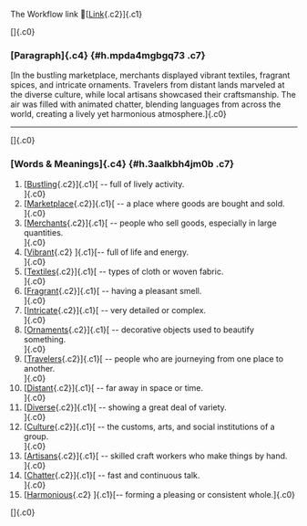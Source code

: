 The Workflow link
👏[[Link](https://www.google.com/url?q=http://www.google.com&sa=D&source=editors&ust=1759851899778460&usg=AOvVaw2yyZWVtOJhi1IYoDr_FVM1){.c2}]{.c1}

[]{.c0}

### [Paragraph]{.c4} {#h.mpda4mgbgq73 .c7}

[In the bustling marketplace, merchants displayed vibrant textiles,
fragrant spices, and intricate ornaments. Travelers from distant lands
marveled at the diverse culture, while local artisans showcased their
craftsmanship. The air was filled with animated chatter, blending
languages from across the world, creating a lively yet harmonious
atmosphere.]{.c0}

------------------------------------------------------------------------

[]{.c0}

### [Words & Meanings]{.c4} {#h.3aalkbh4jm0b .c7}

1.  [[Bustling](https://www.google.com/url?q=http://www.google.com&sa=D&source=editors&ust=1759851899780343&usg=AOvVaw3ceaLNdu4snFyCN9YB34HJ){.c2}]{.c1}[ --
    full of lively activity.\
    ]{.c0}
2.  [[Marketplace](https://www.google.com/url?q=http://www.google.com&sa=D&source=editors&ust=1759851899780711&usg=AOvVaw1WT9kNz0H6ZZdZY85hWlpT){.c2}]{.c1}[ --
    a place where goods are bought and sold.\
    ]{.c0}
3.  [[Merchants](https://www.google.com/url?q=http://www.google.com&sa=D&source=editors&ust=1759851899781108&usg=AOvVaw0Lv1F7_93cQhab1zeRwV1t){.c2}]{.c1}[ --
    people who sell goods, especially in large quantities.\
    ]{.c0}
4.  [[Vibrant](https://www.google.com/url?q=http://www.google.com&sa=D&source=editors&ust=1759851899781570&usg=AOvVaw0sBwr4r5Kv_PJfYma7qYU3){.c2}
    ]{.c1}[-- full of life and energy.\
    ]{.c0}
5.  [[Textiles](https://www.google.com/url?q=http://www.google.com&sa=D&source=editors&ust=1759851899781915&usg=AOvVaw03E6aVmDoA4WEqLMeuG7VE){.c2}]{.c1}[ --
    types of cloth or woven fabric.\
    ]{.c0}
6.  [[Fragrant](https://www.google.com/url?q=http://www.google.com&sa=D&source=editors&ust=1759851899782294&usg=AOvVaw3xYR6yd-juEfbii1M2xtP8){.c2}]{.c1}[ --
    having a pleasant smell.\
    ]{.c0}
7.  [[Intricate](https://www.google.com/url?q=http://www.google.com&sa=D&source=editors&ust=1759851899782640&usg=AOvVaw0SblesflHiEf1QVHnWMmk8){.c2}]{.c1}[ --
    very detailed or complex.\
    ]{.c0}
8.  [[Ornaments](https://www.google.com/url?q=http://www.google.com&sa=D&source=editors&ust=1759851899782978&usg=AOvVaw0obrLJoWT_aJu_MPaqkjgJ){.c2}]{.c1}[ --
    decorative objects used to beautify something.\
    ]{.c0}
9.  [[Travelers](https://www.google.com/url?q=http://www.google.com&sa=D&source=editors&ust=1759851899783394&usg=AOvVaw1Tkg_hxZ9Y3ABxO0lir-95){.c2}]{.c1}[ --
    people who are journeying from one place to another.\
    ]{.c0}
10. [[Distant](https://www.google.com/url?q=http://www.google.com&sa=D&source=editors&ust=1759851899783827&usg=AOvVaw3nxhNaFAiv3NpH1Cs-72PX){.c2}]{.c1}[ --
    far away in space or time.\
    ]{.c0}
11. [[Diverse](https://www.google.com/url?q=http://www.google.com&sa=D&source=editors&ust=1759851899784188&usg=AOvVaw3QMm4R64uscA35dA0N-0Kr){.c2}]{.c1}[ --
    showing a great deal of variety.\
    ]{.c0}
12. [[Culture](https://www.google.com/url?q=http://www.google.com&sa=D&source=editors&ust=1759851899784530&usg=AOvVaw0cXN6Hxp5DZaylDtkKjhlK){.c2}]{.c1}[ --
    the customs, arts, and social institutions of a group.\
    ]{.c0}
13. [[Artisans](https://www.google.com/url?q=http://www.google.com&sa=D&source=editors&ust=1759851899784908&usg=AOvVaw2k6tl6mIcLUIJGnr4TUk7C){.c2}]{.c1}[ --
    skilled craft workers who make things by hand.\
    ]{.c0}
14. [[Chatter](https://www.google.com/url?q=http://www.google.com&sa=D&source=editors&ust=1759851899785299&usg=AOvVaw0PD1yfPXZgO5zKawBMOTK6){.c2}]{.c1}[ --
    fast and continuous talk.\
    ]{.c0}
15. [[Harmonious](https://www.google.com/url?q=http://www.google.com&sa=D&source=editors&ust=1759851899785647&usg=AOvVaw1vqyc-osOMGFbCoHedI7zN){.c2}
    ]{.c1}[-- forming a pleasing or consistent whole.]{.c0}

[]{.c0}
